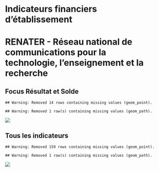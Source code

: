 Indicateurs financiers d’établissement
================

# RENATER - Réseau national de communications pour la technologie, l’enseignement et la recherche

## Focus Résultat et Solde

    ## Warning: Removed 14 rows containing missing values (geom_point).

    ## Warning: Removed 1 row(s) containing missing values (geom_path).

![](/home/julien/repo/cpesr/RFC/Finances/Etablissements/renater___réseau_national_de_communications_pour_la_technologie__l_enseignement_et_la_recherche_files/figure-gfm/etab.focus-1.png)<!-- -->

## Tous les indicateurs

    ## Warning: Removed 159 rows containing missing values (geom_point).

    ## Warning: Removed 1 row(s) containing missing values (geom_path).

![](/home/julien/repo/cpesr/RFC/Finances/Etablissements/renater___réseau_national_de_communications_pour_la_technologie__l_enseignement_et_la_recherche_files/figure-gfm/etab-1.png)<!-- -->
